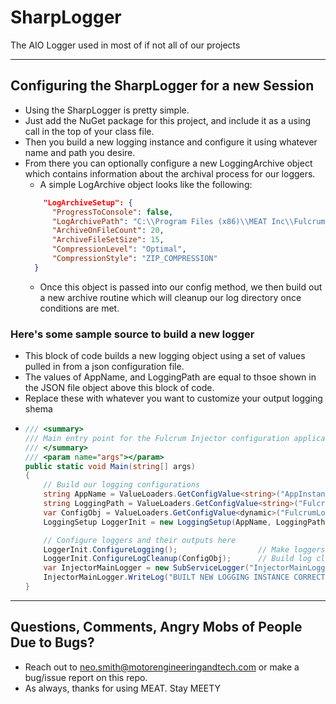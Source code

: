 # SharpLogger
The AIO Logger used in most of if not all of our projects

---

## Configuring the SharpLogger for a new Session
- Using the SharpLogger is pretty simple. 
- Just add the NuGet package for this project, and include it as a using call in the top of your class file. 
- Then you build a new logging instance and configure it using whatever name and path you desire.
- From there you can optionally configure a new LoggingArchive object which contains information about the archival process for our loggers. 
  - A simple LogArchive object looks like the following:
  ```json
      "LogArchiveSetup": {
        "ProgressToConsole": false,
        "LogArchivePath": "C:\\Program Files (x86)\\MEAT Inc\\FulcrumShim\\FulcrumLogs\\FulcrumArchives",
        "ArchiveOnFileCount": 20,
        "ArchiveFileSetSize": 15,
        "CompressionLevel": "Optimal",
        "CompressionStyle": "ZIP_COMPRESSION"
    }
  ```
  - Once this object is passed into our config method, we then build out a new archive routine which will cleanup our log directory once conditions are met.

### Here's some sample source to build a new logger
- This block of code builds a new logging object using a set of values pulled in from a json configuration file. 
- The values of AppName, and LoggingPath are equal to thsoe shown in the JSON file object above this block of code. 
- Replace these with whatever you want to customize your output logging shema
- ```csharp
  /// <summary>
  /// Main entry point for the Fulcrum Injector configuration application
  /// </summary>
  /// <param name="args"></param>
  public static void Main(string[] args)
  {
      // Build our logging configurations
      string AppName = ValueLoaders.GetConfigValue<string>("AppInstanceName");
      string LoggingPath = ValueLoaders.GetConfigValue<string>("FulcrumLogging.DefaultLoggingPath");
      var ConfigObj = ValueLoaders.GetConfigValue<dynamic>("FulcrumLogging.LogArchiveSetup");
      LoggingSetup LoggerInit = new LoggingSetup(AppName, LoggingPath);

      // Configure loggers and their outputs here
      LoggerInit.ConfigureLogging();                  // Make loggers
      LoggerInit.ConfigureLogCleanup(ConfigObj);      // Build log cleanup routines
      var InjectorMainLogger = new SubServiceLogger("InjectorMainLogger");
      InjectorMainLogger.WriteLog("BUILT NEW LOGGING INSTANCE CORRECTLY!", LogType.InfoLog);
  }
  ```
  
--- 

## Questions, Comments, Angry Mobs of People Due to Bugs?
- Reach out to neo.smith@motorengineeringandtech.com or make a bug/issue report on this repo.
- As always, thanks for using MEAT. Stay MEETY
